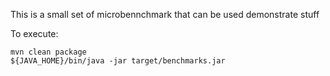 This is a small set of microbennchmark that can be used demonstrate stuff

To execute:
```
mvn clean package
${JAVA_HOME}/bin/java -jar target/benchmarks.jar
```